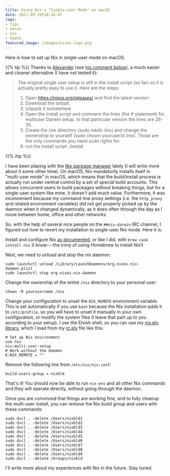 ```yaml
---
title: Using Nix's "Single-user Mode" on macOS
date: 2017-09-20T18:24:47
tags:
- tips
- macos
- nix
- howto
featured_image: /images/nixos-logo.png
---
```


Here is how to set up Nix in single-user mode on macOS.

<!--more-->

{{% tip %}} Thanks to
[Alexander](https://disqus.com/by/alexander_vorobiev/) (see [his
comment below](http://disq.us/p/1q17rj6)), a much easier and cleaner
alternative (I have not tested it):

> The original single user setup is still in the install script (so far)
> so it is actually pretty easy to use it. Here are the steps:
>
> 1. Open <https://nixos.org/releases/> and find the latest version
> 2. Download the tarball.
> 3. Unpack it somewhere
> 4. Open the install script and comment the lines (the if statement)
>    for multiuser Darwin setup. In that particular version the lines
>    are 26-35.
> 5. Create the /nix directory (sudo mkdir /nix) and change the
>    ownerwhip to yourself (sudo chown youruserid /nix). Those are the
>    only commands you need sudo rights for.
> 6. run the install script ./install

{{% /tip %}}

I have been playing with the [Nix package
manager](https://nixos.org/nix/) lately (I will write more about it
some other time). On macOS, Nix mandatorily installs itself in
"multi-user mode" in macOS, which means that the build/install process
is actually run under central control by a set of special build
accounts. This allows concurrent users to build packages without
breaking things, but for a single-user system like mine, it doesn't
add much value. Furthermore, it was inconvenient because my
command-line proxy settings (i.e. the `http_proxy` and related
environment variables) did not get properly picked up by the daemon
when it changed dynamically, as it does often through the day as I
move between home, office and other networks.

So, with the help of several nice people on the `##nix-darwin` IRC
channel, I figured out how to revert my installation to single-user
Nix mode. Here it is:

Install and configure Nix [as
documented](https://nixos.org/nix/manual/#chap-quick-start), or like I
did, with `brew cask install nix` (I know---the irony of using
Homebrew to install Nix!)

Next, we need to unload and stop the nix daemon:

```shell
sudo launchctl unload /Library/LaunchDaemons/org.nixos.nix-daemon.plist
sudo launchctl stop org.nixos.nix-daemon
```

Change the ownership of the entire `/nix` directory to your
personal user:

```shell
chown -R yourusername /nix
```

Change your configuration to unset the `NIX_REMOTE` environment
variable. This is set automatically if you use `bash` because the Nix
installation adds it to `/etc/profile`, so you will have to unset it
manually in your own configuration, or modify the system files (I
leave that part up to you according to your setup). I use the Elvish
shell, so you can use my [nix.elv
library](https://github.com/zzamboni/vcsh_elvish/blob/master/.elvish/lib/nix.elv),
which I load from my
[rc.elv](https://github.com/zzamboni/vcsh_elvish/blob/master/.elvish/rc.elv#L82-L86)
file like this:

```shell
# Set up Nix environment
use nix
nix:multi-user-setup
# Work without the daemon
E:NIX_REMOTE = ""
```

Remove the following line from `/etc/nix/nix.conf`:

```shell
build-users-group = nixbld
```

That's it! You should now be able to run `nix-env` and all other Nix
commands and they will operate directly, without going through the
daemon.

Once you are convinced that things are working fine, and to fully
cleanup the multi-user install, you can remove the Nix build group and
users with these commands:

```shell
sudo dscl . -delete /Users/nixbld1
sudo dscl . -delete /Users/nixbld2
sudo dscl . -delete /Users/nixbld3
sudo dscl . -delete /Users/nixbld4
sudo dscl . -delete /Users/nixbld5
sudo dscl . -delete /Users/nixbld6
sudo dscl . -delete /Users/nixbld7
sudo dscl . -delete /Users/nixbld8
sudo dscl . -delete /Users/nixbld9
sudo dscl . -delete /Groups/nixbld
```

I'll write more about my experiences with Nix in the future. Stay
tuned.

